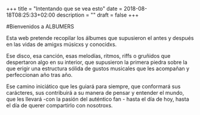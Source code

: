 +++
title = "Intentando que se vea esto"
date = 2018-08-18T08:25:33+02:00
description = ""
draft = false
+++

#Bienvenidos a ALBUMERS

Esta web pretende recopilar los álbumes que supusieron el antes y después en las vidas de amigxs músicxs y conocidxs. 

Ese disco, esa canción, esas melodías, ritmos, riffs o gruñidos que despertaron algo en su interior, que supusieron la primera piedra sobre la que erigir una estructura sólida de gustos musicales que les acompañan y perfeccionan año tras año. 

Ese camino iniciático que les guiará para siempre, que conformará sus carácteres, sus contribuirá a su manera de pensar y entender el mundo, que les llevará -con la pasión del auténtico fan - hasta el día de hoy, hasta el día de querer compartirlo con nosotroxs.